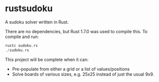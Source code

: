 # rustsudoku
A sudoku solver written in Rust.

There are no dependencies, but Rust 1.7.0 was used to compile this. To compile and run:

```rust
rustc sudoku.rs
./sudoku.rs
```

This project will be complete when it can:

* Pre-populate from either a grid or a list of values/positions
* Solve boards of various sizes, e.g. 25x25 instead of just the usual 9x9.
